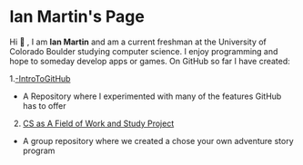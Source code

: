 # Ian Martin's Page
Hi :wave: , I am **Ian Martin** and am a current freshman at the University of Colorado Boulder studying computer science.
I enjoy programming and hope to someday develop apps or games.
On GitHub so far I have created:

1.[-IntroToGitHub](https://github.com/IanMartin110/-IntroToGitHub)
  - A Repository where I experimented with many of the features GitHub has to offer
2. [CS as A Field of Work and Study Project](https://github.com/HaydenLeovy/comp-sci-field-of-work-study)
  - A group repository where we created a chose your own adventure story program

